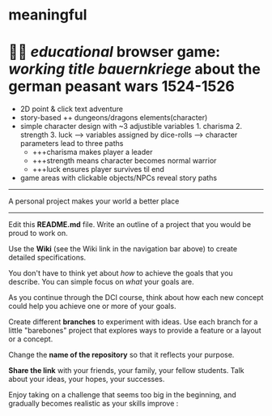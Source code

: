 # meaningful

# 🏳️‍🌈 _educational_ browser game: _working title bauernkriege_ about the german peasant wars 1524-1526
  - 2D point & click text adventure
  - story-based ++ dungeons/dragons elements(character)
  - simple character design with ~3 adjustible variables
          1. charisma
          2. strength
          3. luck
      --> variables assigned by dice-rolls 
        --> character parameters lead to three paths
    - +++charisma makes player a leader
    - +++strength means character becomes normal warrior
    - +++luck ensures player survives til end
  - game areas with clickable objects/NPCs reveal story paths
 







---
A personal project makes your world a better place

---
Edit this **README.md** file. Write an outline of a project that you would be proud to work on. 

Use the **Wiki** (see the Wiki link in the navigation bar above) to create detailed specifications.

You don't have to think yet about _how_ to achieve the goals that you describe. You can simple focus on _what_ your goals are.

As you continue through the DCI course, think about how each new concept could help you achieve one or more of your goals.

Create different **branches** to experiment with ideas. Use each branch for a little "barebones" project that explores ways to provide a feature or a layout or a concept.

Change the **name of the repository** so that it reflects your purpose.

**Share the link** with your friends, your family, your fellow students. Talk about your ideas, your hopes, your successes.

Enjoy taking on a challenge that seems too big in the beginning, and gradually becomes realistic as your skills improve : 
